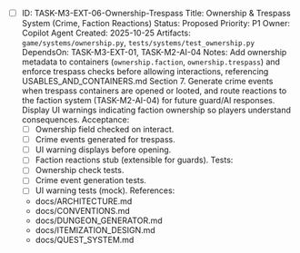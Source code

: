 - [ ] ID: TASK-M3-EXT-06-Ownership-Trespass
  Title: Ownership & Trespass System (Crime, Faction Reactions)
  Status: Proposed
  Priority: P1
  Owner: Copilot Agent
  Created: 2025-10-25
  Artifacts: `game/systems/ownership.py`, `tests/systems/test_ownership.py`
  DependsOn: TASK-M3-EXT-01, TASK-M2-AI-04
  Notes:
  Add ownership metadata to containers (`ownership.faction`, `ownership.trespass`) and enforce trespass checks before allowing interactions, referencing USABLES_AND_CONTAINERS.md Section 7.
  Generate crime events when trespass containers are opened or looted, and route reactions to the faction system (TASK-M2-AI-04) for future guard/AI responses.
  Display UI warnings indicating faction ownership so players understand consequences.
  Acceptance:
  - [ ] Ownership field checked on interact.
  - [ ] Crime events generated for trespass.
  - [ ] UI warning displays before opening.
  - [ ] Faction reactions stub (extensible for guards).
  Tests:
  - [ ] Ownership check tests.
  - [ ] Crime event generation tests.
  - [ ] UI warning tests (mock).
  References:
  - docs/ARCHITECTURE.md
  - docs/CONVENTIONS.md
  - docs/DUNGEON_GENERATOR.md
  - docs/ITEMIZATION_DESIGN.md
  - docs/QUEST_SYSTEM.md
